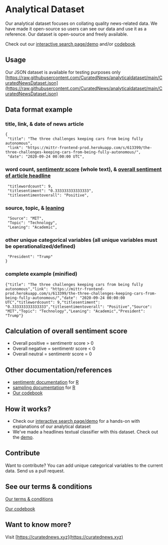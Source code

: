 # Analytical Dataset
Our analytical dataset focuses on collating quality news-related data. We have made it open-source so users can see our data and use it as a reference. Our dataset is open-source and freely available.

Check out our [interactive search page/demo](https://curatednews.github.io/analyticaldataset/) and/or [codebook](https://curatednews.github.io/analyticaldataset/CuratedNewsDatasetCodeBook.pdf)

## Usage

Our JSON dataset is available for testing purposes only [https://raw.githubusercontent.com/CuratedNews/analyticaldataset/main/CuratedNewsDataset.json](https://raw.githubusercontent.com/CuratedNews/analyticaldataset/main/CuratedNewsDataset.json)

## Data format example

### title, link, & date of news article
```
{
 "title": "The three challenges keeping cars from being fully autonomous",
 "link": "https://mittr-frontend-prod.herokuapp.com/s/613399/the-three-challenges-keeping-cars-from-being-fully-autonomous/",
 "date": "2020-09-24 00:00:00 UTC",
```

### word count, [sentimentr score](https://github.com/trinker/sentimentr) (whole text), & [overall sentiment of article headline](https://github.com/CuratedNews/analyticaldataset#calculation-of-overall-sentiment-score)
```
 "titlewordcount": 9,
 "titlesentiment": "0.333333333333333",
 "titlesentimentoverall": "Positive",
```

### source, topic, & [leaning](https://curatednews.github.io/analyticaldataset/CuratedNewsDatasetCodeBook.pdf)
```
 "Source": "MIT",
 "Topic": "Technology",
 "Leaning": "Academic",
``` 

### other unique categorical variables (all unique variables must be operationalized/defined) 
```
 "President": "Trump"
}
```

### complete example (minified)
```
{"title": "The three challenges keeping cars from being fully autonomous","link": "https://mittr-frontend-prod.herokuapp.com/s/613399/the-three-challenges-keeping-cars-from-being-fully-autonomous/","date": "2020-09-24 00:00:00 UTC","titlewordcount": 9,"titlesentiment": "0.333333333333333","titlesentimentoverall": "Positive","Source": "MIT","Topic": "Technology","Leaning": "Academic","President": "Trump"}
```

## Calculation of overall sentiment score
  - Overall positive = sentimentr score > 0
  - Overall negative = sentimentr score < 0
  - Overall neutral = sentimentr score = 0

## Other documentation/references
- [sentimentr documentation](https://www.rdocumentation.org/packages/sentimentr/versions/2.9.0) for [R](https://www.r-project.org/about.html)
- [sampling documentation](https://www.rdocumentation.org/packages/base/versions/3.6.2/topics/sample) for [R](https://www.r-project.org/about.html)
- [Our codebook](https://curatednews.github.io/analyticaldataset/CuratedNewsDatasetCodeBook.pdf)

## How it works?
- Check our [interactive search page/demo](https://curatednews.github.io/analyticaldataset/) for a hands-on with explanations of our analytical dataset
- We've made a headlines textual classifier with this dataset. Check out the [demo](https://curatednews.github.io/headlinesclassifier/).

## Contribute
Want to contribute? You can add unique categorical variables to the current data. Send us a pull request.

## See our terms & conditions
[Our terms & conditions](https://curatednews.xyz/curatedterms)

[Our codebook](https://curatednews.github.io/analyticaldataset/CuratedNewsDatasetCodeBook.pdf)

## Want to know more?
Visit [https://curatednews.xyz](https://curatednews.xyz)
